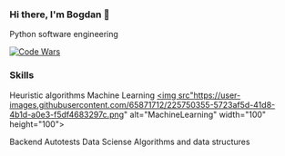 ### Hi there, I'm Bogdan 👋
Python software engineering

[![Code Wars](https://www.codewars.com/users/socloseeee/badges/large)](https://www.codewars.com/users/socloseeee/)

### Skills
Heuristic algorithms
Machine Learning
<a href=https://www.ibm.com/topics/machine-learning><img src"https://user-images.githubusercontent.com/65871712/225750355-5723af5d-41d8-4b1d-a0e3-f5df4683297c.png" alt="MachineLearning" width="100" height="100"></a>

Backend
Autotests
Data Sciense
Algorithms and data structures
